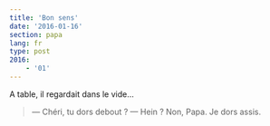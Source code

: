 ```yaml
---
title: 'Bon sens'
date: '2016-01-16'
section: papa
lang: fr
type: post
2016:
    - '01'
---
```


A table, il regardait dans le vide…

> — Chéri, tu dors debout ?
> — Hein ? Non, Papa. Je dors assis.
